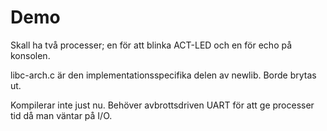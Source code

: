 # Demo

Skall ha två processer; en för att blinka ACT-LED och en för echo på konsolen.

libc-arch.c är den implementationsspecifika delen av newlib. Borde brytas ut.

Kompilerar inte just nu. Behöver avbrottsdriven UART för att ge processer
tid då man väntar på I/O.
